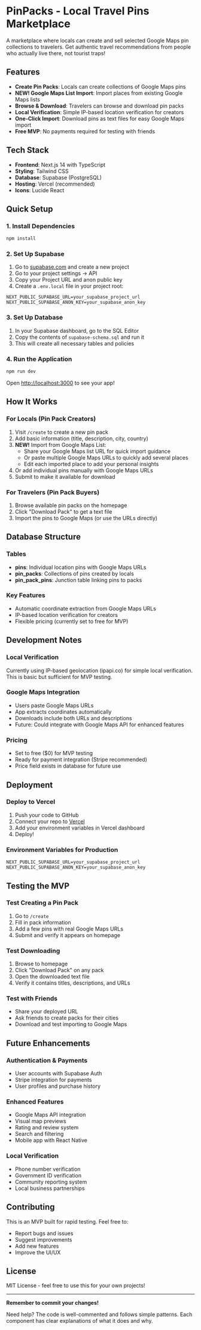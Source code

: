 # PinPacks - Local Travel Pins Marketplace

A marketplace where locals can create and sell selected Google Maps pin collections to travelers. Get authentic travel recommendations from people who actually live there, not tourist traps!

## Features

- **Create Pin Packs**: Locals can create collections of Google Maps pins
- **NEW! Google Maps List Import**: Import places from existing Google Maps lists
- **Browse & Download**: Travelers can browse and download pin packs
- **Local Verification**: Simple IP-based location verification for creators
- **One-Click Import**: Download pins as text files for easy Google Maps import
- **Free MVP**: No payments required for testing with friends

## Tech Stack

- **Frontend**: Next.js 14 with TypeScript
- **Styling**: Tailwind CSS
- **Database**: Supabase (PostgreSQL)
- **Hosting**: Vercel (recommended)
- **Icons**: Lucide React

## Quick Setup

### 1. Install Dependencies

```bash
npm install
```

### 2. Set Up Supabase

1. Go to [supabase.com](https://supabase.com) and create a new project
2. Go to your project settings → API
3. Copy your Project URL and anon public key
4. Create a `.env.local` file in your project root:

```env
NEXT_PUBLIC_SUPABASE_URL=your_supabase_project_url
NEXT_PUBLIC_SUPABASE_ANON_KEY=your_supabase_anon_key
```

### 3. Set Up Database

1. In your Supabase dashboard, go to the SQL Editor
2. Copy the contents of `supabase-schema.sql` and run it
3. This will create all necessary tables and policies

### 4. Run the Application

```bash
npm run dev
```

Open [http://localhost:3000](http://localhost:3000) to see your app!

## How It Works

### For Locals (Pin Pack Creators)
1. Visit `/create` to create a new pin pack
2. Add basic information (title, description, city, country)
3. **NEW!** Import from Google Maps List:
   - Share your Google Maps list URL for quick import guidance
   - Or paste multiple Google Maps URLs to quickly add several places
   - Edit each imported place to add your personal insights
4. Or add individual pins manually with Google Maps URLs
5. Submit to make it available for download

### For Travelers (Pin Pack Buyers)
1. Browse available pin packs on the homepage
2. Click "Download Pack" to get a text file
3. Import the pins to Google Maps (or use the URLs directly)

## Database Structure

### Tables
- **pins**: Individual location pins with Google Maps URLs
- **pin_packs**: Collections of pins created by locals
- **pin_pack_pins**: Junction table linking pins to packs

### Key Features
- Automatic coordinate extraction from Google Maps URLs
- IP-based location verification for creators
- Flexible pricing (currently set to free for MVP)

## Development Notes

### Local Verification
Currently using IP-based geolocation (ipapi.co) for simple local verification. This is basic but sufficient for MVP testing.

### Google Maps Integration
- Users paste Google Maps URLs
- App extracts coordinates automatically
- Downloads include both URLs and descriptions
- Future: Could integrate with Google Maps API for enhanced features

### Pricing
- Set to free ($0) for MVP testing
- Ready for payment integration (Stripe recommended)
- Price field exists in database for future use

## Deployment

### Deploy to Vercel
1. Push your code to GitHub
2. Connect your repo to [Vercel](https://vercel.com)
3. Add your environment variables in Vercel dashboard
4. Deploy!

### Environment Variables for Production
```env
NEXT_PUBLIC_SUPABASE_URL=your_supabase_project_url
NEXT_PUBLIC_SUPABASE_ANON_KEY=your_supabase_anon_key
```

## Testing the MVP

### Test Creating a Pin Pack
1. Go to `/create`
2. Fill in pack information
3. Add a few pins with real Google Maps URLs
4. Submit and verify it appears on homepage

### Test Downloading
1. Browse to homepage
2. Click "Download Pack" on any pack
3. Open the downloaded text file
4. Verify it contains titles, descriptions, and URLs

### Test with Friends
- Share your deployed URL
- Ask friends to create packs for their cities
- Download and test importing to Google Maps

## Future Enhancements

### Authentication & Payments
- User accounts with Supabase Auth
- Stripe integration for payments
- User profiles and purchase history

### Enhanced Features
- Google Maps API integration
- Visual map previews
- Rating and review system
- Search and filtering
- Mobile app with React Native

### Local Verification
- Phone number verification
- Government ID verification
- Community reporting system
- Local business partnerships

## Contributing

This is an MVP built for rapid testing. Feel free to:
- Report bugs and issues
- Suggest improvements
- Add new features
- Improve the UI/UX

## License

MIT License - feel free to use this for your own projects!

---

**Remember to commit your changes!** 

Need help? The code is well-commented and follows simple patterns. Each component has clear explanations of what it does and why. 